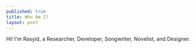 ```yaml
---
published: true
title: Who Am I?
layout: post
---
```

Hi! I'm Rasyid, a Researcher, Developer, Songwriter, Novelist, and Designer.